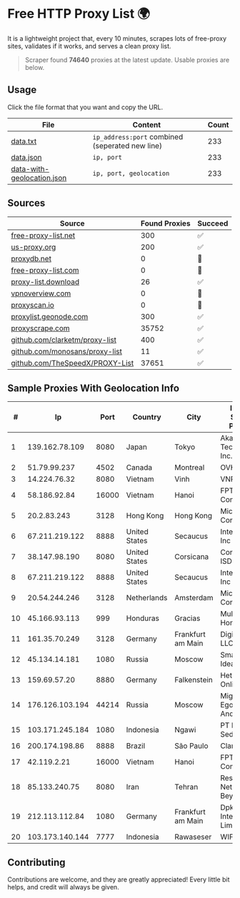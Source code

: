 
# Free HTTP Proxy List 🌍

It is a lightweight project that, every 10 minutes, scrapes lots of free-proxy sites, validates if it works, and serves a clean proxy list.


> Scraper found **74640** proxies at the latest update. Usable proxies are below.

## Usage

Click the file format that you want and copy the URL.


|File|Content|Count|
|----|-------|-----|
|[data.txt](https://raw.githubusercontent.com/themiralay/Proxy-List-World/master/data.txt)|`ip_address:port` combined (seperated new line)|233|
|[data.json](https://raw.githubusercontent.com/themiralay/Proxy-List-World/master/data.json)|`ip, port`|233|
|[data-with-geolocation.json](https://raw.githubusercontent.com/themiralay/Proxy-List-World/master/data-with-geolocation.json)|`ip, port, geolocation`|233|

## Sources

|Source|Found Proxies|Succeed|
|------|-------------|-------|
|[free-proxy-list.net](https://free-proxy-list.net)|300|✅|
|[us-proxy.org](https://www.us-proxy.org)|200|✅|
|[proxydb.net](http://proxydb.net)|0|🚫|
|[free-proxy-list.com](https://free-proxy-list.com/?page=&port=&type%5B%5D=http&type%5B%5D=https&up_time=0&search=Search)|0|🚫|
|[proxy-list.download](https://www.proxy-list.download/HTTP)|26|✅|
|[vpnoverview.com](https://vpnoverview.com/privacy/anonymous-browsing/free-proxy-servers)|0|🚫|
|[proxyscan.io](https://www.proxyscan.io)|0|🚫|
|[proxylist.geonode.com](https://proxylist.geonode.com/api/proxy-list?limit=300&page=1&sort_by=lastChecked&sort_type=desc&protocols=http,https)|300|✅|
|[proxyscrape.com](https://api.proxyscrape.com/v2/?request=displayproxies&protocol=http&timeout=10000&country=all&ssl=all&anonymity=all)|35752|✅|
|[github.com/clarketm/proxy-list](https://raw.githubusercontent.com/clarketm/proxy-list/master/proxy-list-raw.txt)|400|✅|
|[github.com/monosans/proxy-list](https://raw.githubusercontent.com/monosans/proxy-list/main/proxies/http.txt)|11|✅|
|[github.com/TheSpeedX/PROXY-List](https://raw.githubusercontent.com/TheSpeedX/PROXY-List/master/http.txt)|37651|✅|


## Sample Proxies With Geolocation Info

|#|Ip|Port|Country|City|Internet Service Provider|
|-|--|----|-------|----|-------------------------|
|1|139.162.78.109|8080|Japan|Tokyo|Akamai Technologies, Inc.|
|2|51.79.99.237|4502|Canada|Montreal|OVH SAS|
|3|14.224.76.32|8080|Vietnam|Vinh|VNPT|
|4|58.186.92.84|16000|Vietnam|Hanoi|FPT Telecom Company|
|5|20.2.83.243|3128|Hong Kong|Hong Kong|Microsoft Corporation|
|6|67.211.219.122|8888|United States|Secaucus|Interserver, Inc|
|7|38.147.98.190|8080|United States|Corsicana|Corsicana ISD|
|8|67.211.219.122|8888|United States|Secaucus|Interserver, Inc|
|9|20.54.244.246|3128|Netherlands|Amsterdam|Microsoft Corporation|
|10|45.166.93.113|999|Honduras|Gracias|Multicable De Honduras|
|11|161.35.70.249|3128|Germany|Frankfurt am Main|DigitalOcean, LLC|
|12|45.134.14.181|1080|Russia|Moscow|Smart Digital Ideas DOO|
|13|159.69.57.20|8880|Germany|Falkenstein|Hetzner Online GmbH|
|14|176.126.103.194|44214|Russia|Moscow|Miglovets Egor Andreevich|
|15|103.171.245.184|1080|Indonesia|Ngawi|PT Data Arta Sedaya|
|16|200.174.198.86|8888|Brazil|São Paulo|Claro S.A|
|17|42.119.2.21|16000|Vietnam|Hanoi|FPT Telecom Company|
|18|85.133.240.75|8080|Iran|Tehran|Respina Networks & Beyond PJSC|
|19|212.113.112.84|1080|Germany|Frankfurt am Main|DpkgSoft International Limited|
|20|103.173.140.144|7777|Indonesia|Rawaseser|WIFIAN ID|



## Contributing

Contributions are welcome, and they are greatly appreciated! Every
little bit helps, and credit will always be given.

